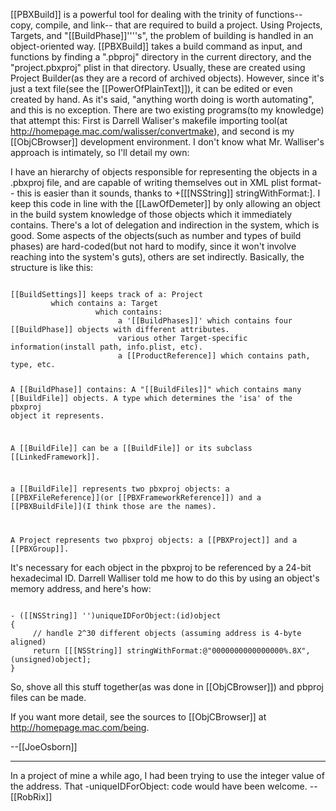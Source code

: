 [[PBXBuild]] is a powerful tool for dealing with the trinity of functions-- copy, compile, and link-- that  are required to build a project.  Using Projects, Targets, and "[[BuildPhase]]''''s", the problem of building is handled in an object-oriented way.  [[PBXBuild]] takes a build command as input, and functions by finding a ".pbproj" directory in the current directory, and the "project.pbxproj" plist in that directory.  Usually, these are created using Project Builder(as they are a record of archived objects).  However, since it's just a text file(see the [[PowerOfPlainText]]), it can be edited or even created by hand.  As it's said, "anything worth doing is worth automating", and this is no exception.  There are two existing programs(to my knowledge) that attempt this:  First is Darrell Waliser's makefile importing tool(at http://homepage.mac.com/walisser/convertmake), and second is my [[ObjCBrowser]] development environment.  I don't know what Mr. Walliser's approach is intimately, so I'll detail my own:

I have an hierarchy of objects responsible for representing the objects in a .pbxproj file, and are capable of writing themselves out in XML plist format-- this is easier than it sounds, thanks to +[[[NSString]] stringWithFormat:].  I keep this code in line with the [[LawOfDemeter]] by only allowing an object in the build system knowledge of those objects which it immediately contains.  There's a lot of delegation and indirection in the system, which is good.  Some aspects of the objects(such as number and types of build phases) are hard-coded(but not hard to modify, since it won't involve reaching into the system's guts), others are set indirectly.  Basically, the structure is like this:

<code>
[[BuildSettings]] keeps track of a: Project 
         which contains a: Target 
                   which contains:
                        a '[[BuildPhases]]' which contains four [[BuildPhase]] objects with different attributes.
                        various other Target-specific information(install path, info.plist, etc).
                        a [[ProductReference]] which contains path, type, etc.

A [[BuildPhase]] contains:
      A "[[BuildFiles]]" which contains many [[BuildFile]] objects.
      A type which determines the 'isa' of the pbxproj object it represents.

A [[BuildFile]] can be a [[BuildFile]] or its subclass [[LinkedFramework]].

a [[BuildFile]] represents two pbxproj objects: 
                 a [[PBXFileReference]](or [[PBXFrameworkReference]]) and a
                    [[PBXBuildFile]](I think those are the names).

A Project represents two pbxproj objects:
                  a [[PBXProject]] and a 
                  [[PBXGroup]].
</code>

It's necessary for each object in the pbxproj to be referenced by a 24-bit hexadecimal ID.  Darrell Walliser told me how to do this by using an object's memory address, and here's how:

<code>
- ([[NSString]] '')uniqueIDForObject:(id)object
{
     // handle 2^30 different objects (assuming address is 4-byte aligned)
     return [[[NSString]] stringWithFormat:@"0000000000000000%.8X", (unsigned)object];
}
</code>

So, shove all this stuff together(as was done in [[ObjCBrowser]]) and pbproj files can be made.

If you want more detail, see the sources to [[ObjCBrowser]] at http://homepage.mac.com/being.

--[[JoeOsborn]]

----

In a project of mine a while ago, I had been trying to use the integer value of the address. That -uniqueIDForObject: code would have been welcome. -- [[RobRix]]